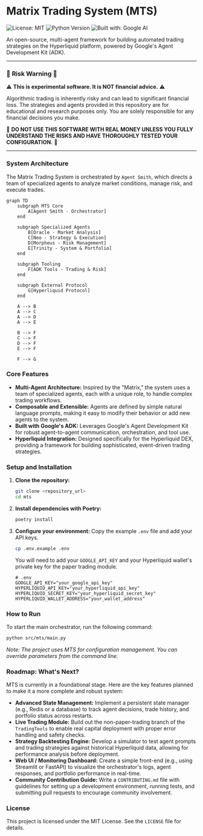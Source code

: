 # Matrix Trading System (MTS)

![License: MIT](https://img.shields.io/badge/License-MIT-yellow.svg)
![Python Version](https://img.shields.io/badge/Python-3.10%2B-blue.svg)
![Built with: Google AI](https://img.shields.io/badge/Built%20with-Google%20AI-orange.svg)

An open-source, multi-agent framework for building automated trading strategies on the Hyperliquid platform, powered by Google's Agent Development Kit (ADK).

---

### 🚨 **Risk Warning** 🚨

⚠️ **This is experimental software. It is NOT financial advice.** ⚠️

Algorithmic trading is inherently risky and can lead to significant financial loss. The strategies and agents provided in this repository are for educational and research purposes only. You are solely responsible for any financial decisions you make.

🛑 **DO NOT USE THIS SOFTWARE WITH REAL MONEY UNLESS YOU FULLY UNDERSTAND THE RISKS AND HAVE THOROUGHLY TESTED YOUR CONFIGURATION.** 🛑

---

### System Architecture

The Matrix Trading System is orchestrated by `Agent Smith`, which directs a team of specialized agents to analyze market conditions, manage risk, and execute trades.

```mermaid
graph TD
    subgraph MTS Core
        A[Agent Smith - Orchestrator]
    end

    subgraph Specialized Agents
        B[Oracle - Market Analysis]
        C[Neo - Strategy & Execution]
        D[Morpheus - Risk Management]
        E[Trinity - System & Portfolio]
    end

    subgraph Tooling
        F[ADK Tools - Trading & Risk]
    end

    subgraph External Protocol
        G[Hyperliquid Protocol]
    end

    A --> B
    A --> C
    A --> D
    A --> E

    B --> F
    C --> F
    D --> F
    E --> F

    F --> G
```

### Core Features

*   **Multi-Agent Architecture:** Inspired by the "Matrix," the system uses a team of specialized agents, each with a unique role, to handle complex trading workflows.
*   **Composable and Extensible:** Agents are defined by simple natural language prompts, making it easy to modify their behavior or add new agents to the system.
*   **Built with Google's ADK:** Leverages Google's Agent Development Kit for robust agent-to-agent communication, orchestration, and tool use.
*   **Hyperliquid Integration:** Designed specifically for the Hyperliquid DEX, providing a framework for building sophisticated, event-driven trading strategies.

### Setup and Installation

1.  **Clone the repository:**
    ```bash
    git clone <repository_url>
    cd mts
    ```

2.  **Install dependencies with Poetry:**
    ```bash
    poetry install
    ```

3.  **Configure your environment:**
    Copy the example `.env` file and add your API keys.
    ```bash
    cp .env.example .env
    ```
    You will need to add your `GOOGLE_API_KEY` and your Hyperliquid wallet's private key for the paper trading module.

    ```plaintext
    # .env
    GOOGLE_API_KEY="your_google_api_key"
    HYPERLIQUID_API_KEY="your_hyperliquid_api_key"
    HYPERLIQUID_SECRET_KEY="your_hyperliquid_secret_key"
    HYPERLIQUID_WALLET_ADDRESS="your_wallet_address"
    ```

### How to Run

To start the main orchestrator, run the following command:

```bash
python src/mts/main.py
```
*Note: The project uses MTS for configuration management. You can override parameters from the command line.*

### Roadmap: What's Next?

MTS is currently in a foundational stage. Here are the key features planned to make it a more complete and robust system:

*   **Advanced State Management:** Implement a persistent state manager (e.g., Redis or a database) to track agent decisions, trade history, and portfolio status across restarts.
*   **Live Trading Module:** Build out the non-paper-trading branch of the `TradingTools` to enable real capital deployment with proper error handling and safety checks.
*   **Strategy Backtesting Engine:** Develop a simulator to test agent prompts and trading strategies against historical Hyperliquid data, allowing for performance analysis before deployment.
*   **Web UI / Monitoring Dashboard:** Create a simple front-end (e.g., using Streamlit or FastAPI) to visualize the orchestrator's logs, agent responses, and portfolio performance in real-time.
*   **Community Contribution Guide:** Write a `CONTRIBUTING.md` file with guidelines for setting up a development environment, running tests, and submitting pull requests to encourage community involvement.

### License

This project is licensed under the MIT License. See the `LICENSE` file for details.
